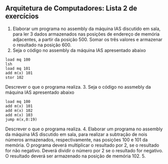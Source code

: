 ## Arquitetura de Computadores: Lista 2 de exercícios

1. Elaborar um programa no assembly da máquina IAS discutido em sala, para ler 3 dados armazenados nas posições de endereço de memória adjacentes, a partir da posição 500. Somar os três valores e armazenar o resultado na posição 600.
2. Seja o código no assembly da máquina IAS apresentado abaixo
```
load mq 100
lsh
load mq 101
add m(x) 101
stor 102
```
Descrever o que o programa realiza.
3. Seja o código no assmebly da máquina IAS apresentado abaixo
```
load mq 100
add m(x) 101
add m(x) 102
add m(x) 103
jump m(x,0:19)
```
Descrever o que o programa realiza.
4. Elaborar um programa no assembly da máquina IAS discutido em sala, para realizar a subtração de nois números armazenados, respectivamente, nas posições 100 e 101 da memória. O programa deverá multiplicar o resultado por 2, se o resultado for não negativo. Deverá dividir o número por 2 se o resultado for negativo. O resultado deverá ser armazenado na posição de memória 102.
5. 
